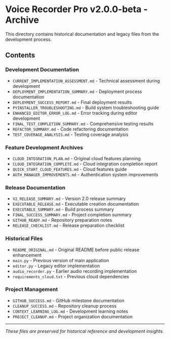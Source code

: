 # Voice Recorder Pro v2.0.0-beta - Archive

This directory contains historical documentation and legacy files from the development process.

## Contents

### Development Documentation
- `CURRENT_IMPLEMENTATION_ASSESSMENT.md` - Technical assessment during development
- `DEPLOYMENT_IMPLEMENTATION_SUMMARY.md` - Deployment process documentation
- `DEPLOYMENT_SUCCESS_REPORT.md` - Final deployment results
- `PYINSTALLER_TROUBLESHOOTING.md` - Build system troubleshooting guide
- `ENHANCED_EDITOR_ERROR_LOG.md` - Error tracking during editor development
- `FINAL_TEST_COMPLETION_SUMMARY.md` - Comprehensive testing results
- `REFACTOR_SUMMARY.md` - Code refactoring documentation
- `TEST_COVERAGE_ANALYSIS.md` - Testing coverage analysis

### Feature Development Archives  
- `CLOUD_INTEGRATION_PLAN.md` - Original cloud features planning
- `CLOUD_INTEGRATION_COMPLETE.md` - Cloud integration completion report
- `QUICK_START_CLOUD_FEATURES.md` - Cloud features guide
- `AUTH_MANAGER_IMPROVEMENTS.md` - Authentication system improvements

### Release Documentation
- `V2_RELEASE_SUMMARY.md` - Version 2.0 release summary
- `EXECUTABLE_RELEASE.md` - Executable creation documentation
- `EXECUTABLE_SUMMARY.md` - Build process summary
- `FINAL_SUCCESS_SUMMARY.md` - Project completion summary
- `GITHUB_READY.md` - Repository preparation notes
- `RELEASE_CHECKLIST.md` - Release preparation checklist

### Historical Files
- `README_ORIGINAL.md` - Original README before public release enhancement
- `main.py` - Previous version of main application
- `editor.py` - Legacy editor implementation  
- `audio_recorder.py` - Earlier audio recording implementation
- `requirements_cloud.txt` - Previous cloud dependencies

### Project Management
- `GITHUB_SUCCESS.md` - GitHub milestone documentation
- `CLEANUP_SUCCESS.md` - Repository cleanup process
- `CONTEXT_LEARNING_LOG.md` - Development learning notes
- `PROJECT_CLEANUP.md` - Project organization documentation

---

*These files are preserved for historical reference and development insights.*
